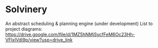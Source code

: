 #   Solvinery
An abstract scheduling &amp; planning engine (under development)
List to project diagrams: https://drive.google.com/file/d/1MZ5hNMjSycfFeM6Oc23Hh-VFlxIVdi9p/view?usp=drive_link
